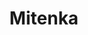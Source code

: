 ---
title: Mitenka
name: Mitenka
alias: Mitenka
group: Haus Rostow
info: Gutsverwalter
priority: 6
---